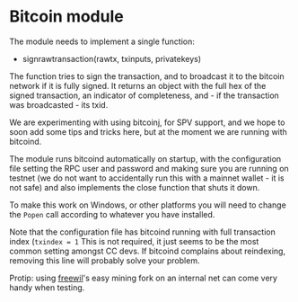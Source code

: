 Bitcoin module
==============

The module needs to implement a single function:

- signrawtransaction(rawtx, txinputs, privatekeys)

The function tries to sign the transaction, and to broadcast it to the bitcoin
network if it is fully signed. It returns an object with the full hex of the
signed transaction, an indicator of completeness, and - if the transaction was
broadcasted - its txid.

We are experimenting with using bitcoinj, for SPV support, and we hope to soon
add some tips and tricks here, but at the moment we are running with bitcoind.

The module runs bitcoind automatically on startup, with the configuration file
setting the RPC user and password and making sure you are running on testnet
(we do not want to accidentally run this with a mainnet wallet - it is not
safe) and also implements the close function that shuts it down.

To make this work on Windows, or other platforms you will need to change the
`Popen` call according to whatever you have installed.

Note that the configuration file has bitcoind running with full transaction
index (`txindex = 1` This is not required, it just seems to be the most common
setting amongst CC devs. If bitcoind complains about reindexing, removing this
line will probably solve your problem.

Protip: using [freewil](https://github.com/freewil)'s easy mining fork on an
internal net can come very handy when testing.
